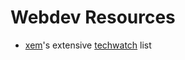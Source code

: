 # Webdev Resources

* [xem](https://twitter.com/MaximeEuziere)'s extensive [techwatch](http://xem.github.io/techwatch/) list